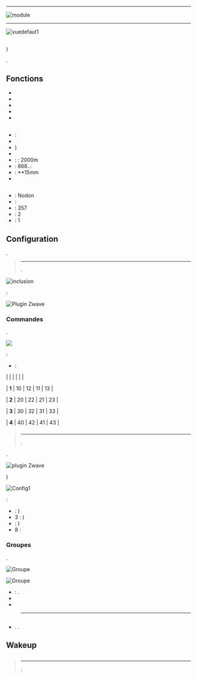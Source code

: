 # 

****

![module](images/nodon.octan/module.jpg)

****

![vuedefaut1](images/nodon.octan/vuedefaut1.jpg)

## 

)

. 

## Fonctions

-   
-   
-   
-   
-   

## 

-    : 
-   
-   )
-   
-    :  : 2000m
-    : 868..: 
-    : **15mm
-   

## 

-    : Nodon
-    : 
-    : 357
-    : 2
-    : 1

## Configuration

 [](https://doc.jeedom.com/de_DE/plugins/automation%20protocol/openzwave/).

> ****
>
> .

![inclusion](images/nodon.octan/inclusion.jpg)

 :

![Plugin Zwave](images/nodon.octan/information.jpg)

### Commandes

.

![](images/nodon.octan/commandes.jpg)

 :

-    : 


|         |           |      |     |    |

| **1**          | 10             | 12             | 11             | 13             |

| **2**          | 20             | 22             | 21             | 23             |

| **3**          | 30             | 32             | 31             | 33             |

| **4**          | 40             | 42             | 41             | 43             |


### 

> ****
>
> .

.

![ plugin Zwave](images/plugin/bouton_configuration.jpg)

)

![Config1](images/nodon.octan/config1.jpg)

 :

-    : )
-   3 : )
-    : )
-   8 : 

### Groupes

.

![Groupe](images/nodon.octan/groupe.jpg)

![Groupe](images/nodon.octan/groupe2.jpg)

-    : .
-   
-   

> ****
>
> 

## 

### 

-   . .

## Wakeup



## 

> ****
>
>  : 

